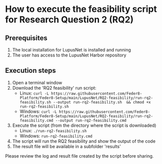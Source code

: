 # How to execute the feasibility script for Research Question 2 (RQ2)

## Prerequisites
1. The local installation for LupusNet is installed and running
2. The user has access to the LupusNet Harbor repository

## Execution steps
1. Open a terminal window
2. Download the 'RQ2 feasibility' run script:
    * Linux:
      ```curl -L https://raw.githubusercontent.com/Feder8-Platform/Feder8-Setup/main/LupusNet/RQ2-feasibility/run-rq2-feasibility.sh --output run-rq2-feasibility.sh  && chmod +x run-rq2-feasibility.sh```
    * Windows:
      ```curl -L https://raw.githubusercontent.com/Feder8-Platform/Feder8-Setup/main/LupusNet/RQ2-feasibility/run-rq2-feasibility.cmd --output run-rq2-feasibility.cmd```
3. Execute the script (from the directory where the script is downloaded)
    * Linux:
      ```./run-rq2-feasibility.sh```
    * Windows:
      ```run-rq2-feasibility.cmd```
4. The script will run the RQ2 feasibility and show the output of the code
5. The result file will be available in a subfolder 'results'

Please review the log and result file created by the script before sharing. 
